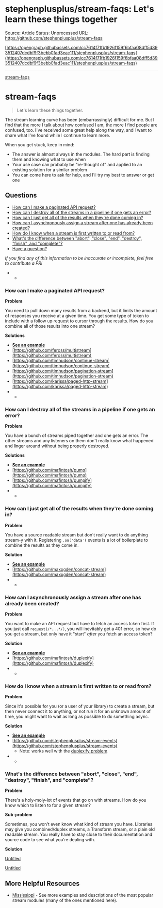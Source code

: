# stephenplusplus/stream-faqs: Let's learn these things together

Source: Article
Status: Unprocessed
URL: https://github.com/stephenplusplus/stream-faqs

[https://opengraph.githubassets.com/cc7614f71fb1926f159f6bfaa08dff5d393512407dcdbf9f3bebb0fad3eac111/stephenplusplus/stream-faqs](https://opengraph.githubassets.com/cc7614f71fb1926f159f6bfaa08dff5d393512407dcdbf9f3bebb0fad3eac111/stephenplusplus/stream-faqs)

---

[stream-faqs](stephenplusplus%20stream-faqs%20Let's%20learn%20these%20thin%20c5d0893088dd44c78bd4c854229b9dd2/stream-faqs)

# stream-faqs

> Let's learn these things together.
> 

The stream learning curve has been (embarrassingly) difficult for me. But I find that the more I talk about how confused I am, the more I find people are confused, too. I've received some great help along the way, and I want to share what I've found while I continue to learn more.

When you get stuck, keep in mind:

- The answer is almost always in the modules. The hard part is finding them and knowing what to use when
- Your use case can probably be "re-thought of" and applied to an existing solution for a similar problem
- You can come here to ask for help, and I'll try my best to answer or get one

## Questions

- [How can I make a paginated API request?](https://github.com/stephenplusplus/stream-faqs)
- [How can I destroy all of the streams in a pipeline if one gets an error?](https://github.com/stephenplusplus/stream-faqs)
- [How can I just get all of the results when they're done coming in?](https://github.com/stephenplusplus/stream-faqs)
- [How can I asynchronously assign a stream after one has already been created?](https://github.com/stephenplusplus/stream-faqs)
- [How do I know when a stream is first written to or read from?](https://github.com/stephenplusplus/stream-faqs)
- [What's the difference between "abort", "close", "end", "destroy", "finish", and "complete"?](https://github.com/stephenplusplus/stream-faqs)
- [Have a question?](https://github.com/stephenplusplus/stream-faqs/issues/new)

*If you find any of this information to be inaccurate or incomplete, feel free to contribute a PR!*

- -

### How can I make a paginated API request?

**Problem**

You need to pull down many results from a backend, but it limits the amount of responses you receive at a given time. You get some type of token to include with a follow up request to cursor through the results. How do you combine all of those results into one stream?

**Solutions**

- **[See an example](https://github.com/stephenplusplus/stream-faqs/tree/master/ex-paginate)**
- [https://github.com/feross/multistream](https://github.com/feross/multistream)
- [https://github.com/timhudson/continue-stream](https://github.com/timhudson/continue-stream)
- [https://github.com/timhudson/pagination-stream](https://github.com/timhudson/pagination-stream)
- [https://github.com/karissa/paged-http-stream](https://github.com/karissa/paged-http-stream)
- -

### How can I destroy all of the streams in a pipeline if one gets an error?

**Problem**

You have a bunch of streams piped together and one gets an error. The other streams and any listeners on them don't really know what happened and linger around without being properly destroyed.

**Solutions**

- **[See an example](https://github.com/stephenplusplus/stream-faqs/tree/master/ex-destroy)**
- [https://github.com/mafintosh/pump](https://github.com/mafintosh/pump)
- [https://github.com/mafintosh/pumpify](https://github.com/mafintosh/pumpify)
- -

### How can I just get all of the results when they're done coming in?

**Problem**

You have a source readable stream but don't really want to do anything stream-y with it. Registering `.on('data')` events is a lot of boilerplate to combine the results as they come in.

**Solution**

- **[See an example](https://github.com/stephenplusplus/stream-faqs/tree/master/ex-concat)**
- [https://github.com/maxogden/concat-stream](https://github.com/maxogden/concat-stream)
- -

### How can I asynchronously assign a stream after one has already been created?

**Problem**

You want to make an API request but have to fetch an access token first. If you just call `request(/*...*/)`, you will inevitably get a 401 error, so how do you get a stream, but only have it "start" *after* you fetch an access token?

**Solution**

- **[See an example](https://github.com/stephenplusplus/stream-faqs/tree/master/ex-async-stream)**
- [https://github.com/mafintosh/duplexify](https://github.com/mafintosh/duplexify)
- -

### How do I know when a stream is first written to or read from?

**Problem**

Since it's possible for you (or a user of your library) to create a stream, but then never connect it to anything, or not run it for an unknown amount of time, you might want to wait as long as possible to do something async.

**Solution**

- **[See an example](https://github.com/stephenplusplus/stream-faqs/tree/master/ex-wait)**
- [https://github.com/stephenplusplus/stream-events](https://github.com/stephenplusplus/stream-events)
    - Note: works well with the [duplexify problem](https://github.com/stephenplusplus/stream-faqs).
- -

### What's the difference between "abort", "close", "end", "destroy", "finish", and "complete"?

**Problem**

There's a holy-moly-lot of events that go on with streams. How do you know which to listen to for a given stream?

**Sub-problem**

Sometimes, you won't even know what kind of stream you have. Libraries may give you combined/duplex streams, a Transform stream, or a plain old readable stream. You really have to stay close to their documentation and source code to see what you're dealing with.

**Solution**

[Untitled](stephenplusplus%20stream-faqs%20Let's%20learn%20these%20thin%20c5d0893088dd44c78bd4c854229b9dd2/Untitled%20Database%207b7239ef0a8d4fd59f405ca3e41594a0.csv)

[Untitled](stephenplusplus%20stream-faqs%20Let's%20learn%20these%20thin%20c5d0893088dd44c78bd4c854229b9dd2/Untitled%20Database%20e5bea01e073c47e18d2dde866e6fa1fc.csv)

## More Helpful Resources

- [Mississippi](https://github.com/maxogden/mississippi) - See more examples and descriptions of the most popular stream modules (many of the ones mentioned here).